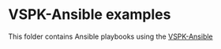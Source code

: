 # VSPK-Ansible examples

This folder contains Ansible playbooks using the [VSPK-Ansible](https://github.com/nuagenetworks/vspk-ansible)
